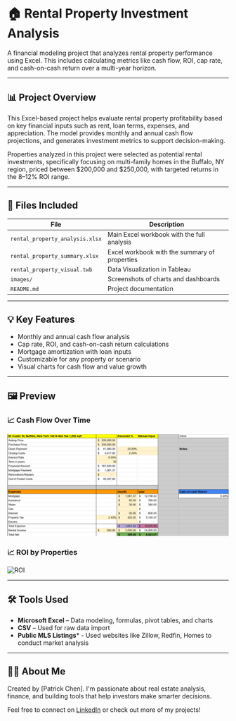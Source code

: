 # 🏠 Rental Property Investment Analysis

A financial modeling project that analyzes rental property performance using Excel. This includes calculating metrics like cash flow, ROI, cap rate, and cash-on-cash return over a multi-year horizon.

---

## 📊 Project Overview

This Excel-based project helps evaluate rental property profitability based on key financial inputs such as rent, loan terms, expenses, and appreciation. The model provides monthly and annual cash flow projections, and generates investment metrics to support decision-making.

Properties analyzed in this project were selected as potential rental investments, specifically focusing on multi-family homes in the Buffalo, NY region, priced between $200,000 and $250,000, with targeted returns in the 8–12% ROI range.

---

## 📂 Files Included

| File | Description |
|------|-------------|
| `rental_property_analysis.xlsx` | Main Excel workbook with the full analysis |
| `rental_property_summary.xlsx` | Excel workbook with the summary of properties |
| `rental_property_visual.twb` | Data Visualization in Tableau |
| `images/` | Screenshots of charts and dashboards |
| `README.md` | Project documentation |

---

## 💡 Key Features

- Monthly and annual cash flow analysis
- Cap rate, ROI, and cash-on-cash return calculations
- Mortgage amortization with loan inputs
- Customizable for any property or scenario
- Visual charts for cash flow and value growth

---

## 🖼️ Preview

### 📈 Cash Flow Over Time
![Cash Flow](rentalpropertyanalysis/images/cashflow-chart.png)

### 📈 ROI by Properties
![ROI](rentalproperyanalysis/images/roi_by_property.png)

---

## 🛠 Tools Used

- **Microsoft Excel** – Data modeling, formulas, pivot tables, and charts
- **CSV** – Used for raw data import
- **Public MLS Listings*** - Used websites like Zillow, Redfin, Homes to conduct market analysis

---

## 🙋‍♂️ About Me

Created by [Patrick Chen]. I'm passionate about real estate analysis, finance, and building tools that help investors make smarter decisions.

Feel free to connect on [LinkedIn](https://linkedin.com/in/patrick-chen3) or check out more of my projects!
